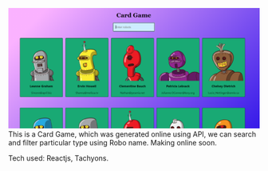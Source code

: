 ![Demo image](https://github.com/saurav-skl/cardGame/blob/master/Project-image.png)
This is a Card Game, which was generated online using API, we can search and filter particular type using  Robo name.
Making online soon.

Tech used: Reactjs, Tachyons.

